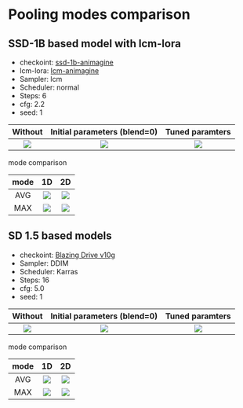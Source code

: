 
# Pooling modes comparison

## SSD-1B based model with lcm-lora

 - checkoint: [ssd-1b-animagine](https://huggingface.co/furusu/SSD-1B-anime)
 - lcm-lora: [lcm-animagine](https://huggingface.co/furusu/SD-LoRA/blob/main/lcm-animagine.safetensors)
 - Sampler: lcm
 - Scheduler: normal
 - Steps: 6
 - cfg: 2.2
 - seed: 1

| Without | Initial parameters (blend=0) | Tuned paramters |
|:-------:|:------------------:|:---------------:|
| ![](images/ssd1b_lcm.webp) | ![](images/ssd1b_lcm_sa.webp) | ![](images/ssd1b_lcm_mix.webp) |


mode comparison

| mode | 1D | 2D |
|:----:|:--:|:--:|
| AVG  | ![](images/ssd1b_lcm_avg1d.webp) | ![](images/ssd1b_lcm_avg2d.webp) |
| MAX  | ![](images/ssd1b_lcm_max1d.webp) | ![](images/ssd1b_lcm_max2d.webp) |



## SD 1.5 based models

 - checkoint: [Blazing Drive v10g](https://civitai.com/models/121083?modelVersionId=167841)
 - Sampler: DDIM
 - Scheduler: Karras
 - Steps: 16
 - cfg: 5.0
 - seed: 1

| Without | Initial parameters (blend=0) | Tuned paramters |
|:-------:|:------------------:|:---------------:|
| ![](images/sd15_ddim.webp) | ![](images/sd15_ddim_sa.webp) | ![](images/sd15_ddim_mix.webp) |

mode comparison

| mode | 1D | 2D |
|:----:|:--:|:--:|
| AVG  | ![](images/sd15_ddim_avg1d.webp) | ![](images/sd15_ddim_avg2d.webp) |
| MAX  | ![](images/sd15_ddim_max1d.webp) | ![](images/sd15_ddim_max2d.webp) |
